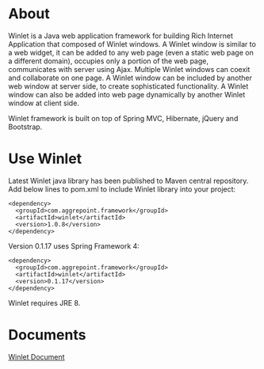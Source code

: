 # About
Winlet is a Java web application framework for building Rich Internet Application that composed of Winlet windows. A Winlet window is similar to a web widget, it can be added to any web page (even a static web page on a different domain), occupies only a portion of the web page, communicates with server using Ajax. Multiple Winlet windows can coexit and collaborate on one page. A Winlet window can be included by another web window at server side, to create sophisticated functionality. A Winlet window can also be added into web page dynamically by another Winlet window at client side.

Winlet framework is built on top of Spring MVC, Hibernate, jQuery and Bootstrap.

# Use Winlet

Latest Winlet java library has been published to Maven central repository. Add below lines to pom.xml to include Winlet library into your project:

```
<dependency>
  <groupId>com.aggrepoint.framework</groupId>
  <artifactId>winlet</artifactId>
  <version>1.0.8</version>
</dependency>
```

Version 0.1.17 uses Spring Framework 4:
```
<dependency>
  <groupId>com.aggrepoint.framework</groupId>
  <artifactId>winlet</artifactId>
  <version>0.1.17</version>
</dependency>
```
Winlet requires JRE 8.

# Documents
[Winlet Document](http://docs.aggrepoint.com)
